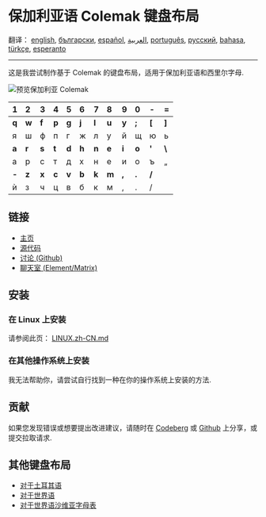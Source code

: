 # 保加利亚语 Colemak 键盘布局

翻译： [english](README.md), [български](README.bg.md), [español](README.es.md), [العربية](README.ar.md), [português](README.pt.md), [русский](README.ru.md), [bahasa](README.id.md), [türkçe](README.tr.md), [esperanto](README.eo.md)

---

这是我尝试制作基于 Colemak 的键盘布局，适用于保加利亚语和西里尔字母.

![预览保加利亚 Colemak](./media/preview.png)

|  1  |  2  |  3  |  4  |  5  |  6  |  7  |  8  |  9  |  0  |  -   |  =   |
| :-  | :-  | :-  | :-  | :-  | :-  | :-  | :-  | :-  | :-  | :-   | :-   |
|**q**|**w**|**f**|**p**|**g**|**j**|**l**|**u**|**y**|**;**|**\[**|**\]**|
|  я  |  ш  |  ф  |  п  |  г  |  ж  |  л  |  у  |  й  |  щ  |  ю  |  ь   |
|**a**|**r**|**s**|**t**|**d**|**h**|**n**|**e**|**i**|**o**|**'** |**\\**|
|  а  |  р  |  с  |  т  |  д  |  х  |  н  |  е  |  и  |  о  |  ъ  |  „   |
|**-**|**z**|**x**|**c**|**v**|**b**|**k**|**m**|**,**|**.**|**/** |      |
|  ѝ  |  з  |  ч  |  ц  |  в  |  б  |  к  |  м  |  ,  |  .  |  /  |      |

## 链接

* [主页](https://salif.github.io/colemak-bg/)
* [源代码](https://codeberg.org/salif/colemak-bg)
* [讨论 (Github)](https://github.com/salif/colemak-bg/discussions)
* [聊天室 (Element/Matrix)](https://matrix.to/#/#salif-colemak:mozilla.org)

## 安装

### 在 Linux 上安装

请参阅此页： [LINUX.zh-CN.md](./LINUX.zh-CN.md)

### 在其他操作系统上安装

我无法帮助你，请尝试自行找到一种在你的操作系统上安装的方法.

## 贡献

如果您发现错误或想要提出改进建议，请随时在 [Codeberg] 或 [Github] 上分享，或提交拉取请求.

[Github]: https://github.com/salif/colemak-bg/discussions
[Codeberg]: https://codeberg.org/salif/colemak-bg/issues

## 其他键盘布局

* [对于土耳其语](https://salif.github.io/colemak-tr/)
* [对于世界语](https://salif.github.io/colemak-eo/)
* [对于世界语沙维亚字母表](https://salif.github.io/shaw-eo/)
